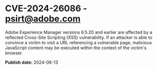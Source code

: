 # CVE-2024-26086 - psirt@adobe.com

Adobe Experience Manager versions 6.5.20 and earlier are affected by a reflected Cross-Site Scripting (XSS) vulnerability. If an attacker is able to convince a victim to visit a URL referencing a vulnerable page, malicious JavaScript content may be executed within the context of the victim's browser.

**Publish date:** 2024-06-13
